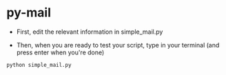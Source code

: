 # py-mail

* First, edit the relevant information in simple_mail.py

* Then, when you are ready to test your script, type in your terminal (and press enter when you're done)
```
python simple_mail.py
```